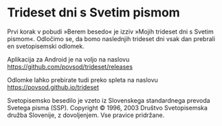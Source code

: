 # Trideset dni s Svetim pismom #

Prvi korak v pobudi »Berem besedo« je izziv »Mojih trideset dni s Svetim pismom«. Odločimo se, da bomo naslednjih trideset dni vsak dan prebrali en svetopisemski odlomek.

Aplikacija za Android je na voljo na naslovu https://github.com/povsod/trideset/releases

Odlomke lahko prebirate tudi preko spleta na naslovu https://povsod.github.io/trideset

Svetopisemsko besedilo je vzeto iz Slovenskega standardnega prevoda Svetega pisma (SSP). Copyright © 1996, 2003 Društvo Svetopisemska družba Slovenije, z dovoljenjem. Vse pravice pridržane.